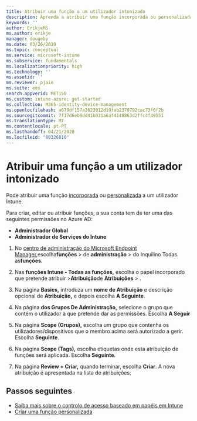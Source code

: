 ```yaml
---
title: Atribuir uma função a um utilizador intonizado
description: Aprenda a atribuir uma função incorporada ou personalizada a um utilizador no Microsoft Intune.
keywords: ''
author: ErikjeMS
ms.author: erikje
manager: dougeby
ms.date: 03/26/2019
ms.topic: conceptual
ms.service: microsoft-intune
ms.subservice: fundamentals
ms.localizationpriority: high
ms.technology: ''
ms.assetid: ''
ms.reviewer: pjain
ms.suite: ems
search.appverid: MET150
ms.custom: intune-azure; get-started
ms.collection: M365-identity-device-management
ms.openlocfilehash: a679df157a2623012d19fab2370792cac73f6f2b
ms.sourcegitcommit: 7f17d6eb9dd41b031a6af4148863d2ffc4f49551
ms.translationtype: MT
ms.contentlocale: pt-PT
ms.lasthandoff: 04/21/2020
ms.locfileid: "80326810"
---
```

# <a name="assign-a-role-to-an-intune-user"></a>Atribuir uma função a um utilizador intonizado

Pode atribuir uma função [incorporada](role-based-access-control.md#built-in-roles) ou [personalizada](create-custom-role.md) a um utilizador Intune.

Para criar, editar ou atribuir funções, a sua conta tem de ter uma das seguintes permissões no Azure AD:
- **Administrador Global**
- **Administrador de Serviços do Intune**

1. No [centro de administração do Microsoft Endpoint Manager,](https://go.microsoft.com/fwlink/?linkid=2109431)escolha**funções** > de **administração** > do Inquilino Todas as**funções**.

2. Nas **funções Intune - Todas as funções,** escolha o papel incorporado que pretende atribuir >**Atribuição**de **Atribuições** > .

5. Na página **Basics,** introduza um **nome de Atribuição** e descrição opcional de **Atribuição,** e depois escolha **A Seguinte**.

6. Na página **dos Grupos De Administração,** selecione o grupo que contém o utilizador a que pretende dar as permissões. Escolha **A Seguir**

7. Na página **Scope (Grupos),** escolha um grupo que contenha os utilizadores/dispositivos que o membro acima será autorizado a gerir. Escolha **Seguinte**.

8. Na página **Scope (Tags),** escolha etiquetas onde esta atribuição de funções será aplicada. Escolha **Seguinte**.

9. Na página **Review + Criar,** quando terminar, escolha **Criar**. A nova atribuição é apresentada na lista de atribuições.

## <a name="next-steps"></a>Passos seguintes
- [Saiba mais sobre o controlo de acesso baseado em papéis em Intune](role-based-access-control.md)
- [Criar uma função personalizada](create-custom-role.md)


